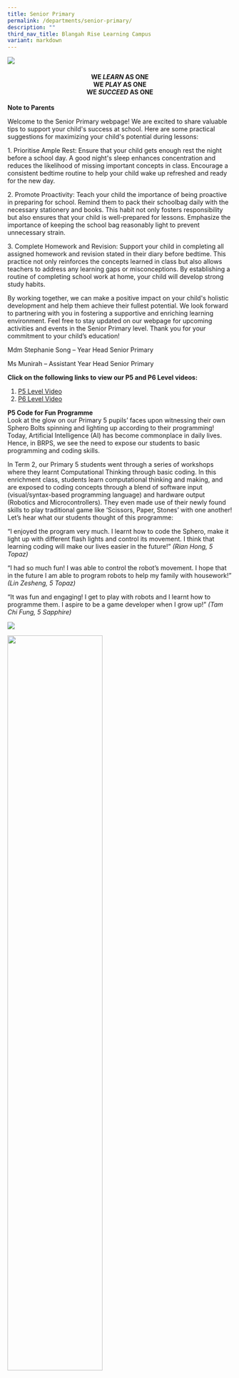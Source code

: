 ```yaml
---
title: Senior Primary
permalink: /departments/senior-primary/
description: ""
third_nav_title: Blangah Rise Learning Campus
variant: markdown
---
```

<img src="/images/SP-Level-photo2020.jpg">

<h4 style="text-align: center;"><strong>WE&nbsp;<em>LEARN</em>&nbsp;AS ONE<br></strong><strong>WE&nbsp;<em>PLAY</em>&nbsp;AS ONE<br></strong><strong>WE&nbsp;<em>SUCCEED</em>&nbsp;AS ONE</strong></h4>
<p><strong>Note to Parents<br></strong>
</p><p>Welcome to the Senior Primary webpage! We are excited to share valuable tips to support your child's success at school. Here are some practical suggestions for maximizing your child's potential during lessons:</p>
<p>1. Prioritise Ample Rest:
Ensure that your child gets enough rest the night before a school day. A good night's sleep enhances concentration and reduces the likelihood of missing important concepts in class. Encourage a consistent bedtime routine to help your child wake up refreshed and ready for the new day.</p>
<p>2.	Promote Proactivity:
Teach your child the importance of being proactive in preparing for school. Remind them to pack their schoolbag daily with the necessary stationery and books. This habit not only fosters responsibility but also ensures that your child is well-prepared for lessons. Emphasize the importance of keeping the school bag reasonably light to prevent unnecessary strain.</p>
<p>3.	Complete Homework and Revision: 
Support your child in completing all assigned homework and revision stated in their diary before bedtime. This practice not only reinforces the concepts learned in class but also allows teachers to address any learning gaps or misconceptions. By establishing a routine of completing school work at home, your child will develop strong study habits.</p>
<p>By working together, we can make a positive impact on your child's holistic development and help them achieve their fullest potential. We look forward to partnering with you in fostering a supportive and enriching learning environment. Feel free to stay updated on our webpage for upcoming activities and events in the Senior Primary level. Thank you for your commitment to your child’s education!</p>

Mdm Stephanie Song – Year Head Senior Primary

Ms Munirah – Assistant Year Head Senior Primary 


<p><strong>Click on the following links to view our P5 and P6 Level videos:</strong></p>
<ol>
<li><a href="https://youtu.be/kMVUIlRurwk?si=Zm6B27Hk4S9oPbT0">P5 Level Video</a></li>
<li><a href="https://youtu.be/XYeY2lS7BAs?si=7VcFMA93zDOVQQVD">P6 Level Video</a></li>
</ol>
<p><strong>P5 Code for Fun Programme<br></strong>Look at the glow on our Primary 5 pupils’ faces upon witnessing their own Sphero Bolts spinning and lighting up according to their programming! Today, Artificial Intelligence (AI) has become commonplace in daily lives. Hence, in BRPS, we see the need to expose our students to basic programming and coding skills.</p>
<p>In Term 2, our Primary 5 students went through a series of workshops where they learnt Computational Thinking through basic coding. In this enrichment class, students learn computational thinking and making, and are exposed to coding concepts through a blend of software input (visual/syntax-based programming language) and hardware output (Robotics and Microcontrollers). They even made use of their newly found skills to play traditional game like ‘Scissors, Paper, Stones’ with one another! Let’s hear what our students thought of this programme:</p>
<p>“I enjoyed the program very much. I learnt how to code the Sphero, make it light up with different flash lights and control its movement. I think that learning coding will make our lives easier in the future!”&nbsp;<em>(Rian Hong, 5 Topaz)</em></p>
<p>“I had so much fun! I was able to control the robot’s movement. I hope that in the future I am able to program robots to help my family with housework!” <em>(Lin Zesheng, 5 Topaz)</em></p>
<p>“It was fun and engaging! I get to play with robots and I learnt how to programme them. I aspire to be a game developer when I grow up!”&nbsp;<em>(Tam Chi Fung, 5 Sapphire)</em></p>
<img src="/images/senior1.png">
<p><img style="width: 65%;" src="/images/2024%20Photos/SP%20Webpage/Photo_7.jpg">
</p><p><strong>TSR Time in Senior Primary<br></strong>Teachers and students start a typical school day right by engaging in fun filled activities as well as meaningful conversations. During TSR time, teachers not only take the opportunity to bond with their students, they also create opportunities for students to build camaraderie amongst themselves. Teachers highlight positive behaviour displayed by pupils and affirmed their actions through a mixture of fun activities and conversations during this time.
‘TSR time is a great way to build meaningful relationships with my students. I am able to strengthen my bond with my class before the lesson and am able to interact freely with them. Most of all, it starts the day on a chirpy and engaging tone that keeps them motivated for the day’, quoted Ms Munirah!
</p>

<p>
<img style="width: 65%;" src="/images/2024%20Photos/SP%20Webpage/Photo_1.jpg">
</p>

<p>
<img style="width: 65%;" src="/images/2024%20Photos/SP%20Webpage/Photo_2.jpg">
</p>

<p>
<img style="width: 65%;" src="/images/2024%20Photos/SP%20Webpage/Photo_3.jpg">
</p>

<p>
<img style="width: 65%;" src="/images/2024%20Photos/SP%20Webpage/Photp_4.jpg">
</p>

<p>
<img style="width: 65%;" src="/images/2024%20Photos/SP%20Webpage/Photo_5.jpg">
</p>

<p>
<img style="width: 65%;" src="/images/2024%20Photos/SP%20Webpage/Photo_6.jpg">
</p>

<p><strong>P6 Motivation Camp<br></strong></p>
<p>Our annual Primary 6 Motivation camp kicked off on 21 March 2023 with the theme, “I Can’t, I Can, I Will”. The camp aimed not only to provide opportunities for the students to build camaraderie among one another, it was also designed to incorporate activities that would help build confidence.</p>
<p>On the first day of the camp, our students worked in their groups and used the concepts they learnt in their Science lessons to build a solar oven made of recycled materials. At the end of the project, they tested out their solar oven and even managed to melt some chocolate that they dipped with marshmallow. “I enjoyed the making of the solar oven! I was able to put my knowledge on Materials into good use in this experiment. The best thing is I was able to melt the chocolate and enjoy the marsh mallow candies at the end of the experiment.” shared Lucas from Primary 6 Sapphire.</p>
<p>On the second day of the camp, our students continued to challenge themselves and worked together to overcome many challenges in five different stations. The theme, “Reach For Your Goal”, put their teamwork skills to a test as they overcame challenges encountered in the five stations located around the school compound. The students relied on their strong bonds with their friends to overcome potential obstacles, even as the tasks provided opportunities for students to solve problems creatively.</p>
<p>It was heartening to see the students demonstrating virtues learnt throughout the camp! These are life skills that they would take them a long way even as they leave our gates.</p>

<p>
<img style="width: 65%;" src="/images/2024%20Photos/SP%20Webpage/Photo_H.jpg">
</p>

<p>
<img style="width: 65%;" src="/images/2024%20Photos/SP%20Webpage/Photo_G.jpg">
</p>
<p>
<img style="width: 65%;" src="/images/2024%20Photos/SP%20Webpage/Photo_F.jpg">
</p>
<p>
<img style="width: 65%;" src="/images/2024%20Photos/SP%20Webpage/Photo_E.jpg">
</p>
<p>
<img style="width: 65%;" src="/images/2024%20Photos/SP%20Webpage/Photo_D.jpg">
</p>
<p>
<img style="width: 65%;" src="/images/2024%20Photos/SP%20Webpage/Photo_A.jpg">
</p>
<p>
<img style="width: 65%;" src="/images/2024%20Photos/SP%20Webpage/Photo_B.jpg">
</p>
<p>
<img style="width: 65%;" src="/images/2024%20Photos/SP%20Webpage/Photo_C.jpg">
</p>


<p><strong>A glimpse into our Primary 5 and 6 classrooms<br></strong>A large amount of the student’s time is spent sitting in a classroom. It is important to make this learning space vibrant and inviting so that learning can take place in a comfortable and safe environment.</p>
<p>Our students and teachers take ownership of the classrooms that they used. They worked together to decorate and put up posters/notices in their classes. Let’s take a peek into the classrooms in the Senior Primary.&nbsp;</p>
<p>
<img style="width: 65%;" src="/images/20220131_090200-2048x1536.jpg">
</p>
<p>
<img style="width: 65%;" src="/images/20220131_094926-1-2048x1536.jpg">
</p>
<p>
<img style="width: 65%;" src="/images/20220131_095223-1937x2048.jpg">
</p>
<p>
<img style="width: 65%;" src="/images/PXL_20220128_003441169MP_-scaled.jpg">
</p>
<p>
<img style="width: 65%;" src="/images/PXL_20220128_003532615MP_-scaled.jpg">
</p>
<p>
<img style="width: 65%;" src="/images/PXL_20220128_040453154MP_-scaled.jpg">
</p>
<p>
<img style="width: 65%;" src="/images/PXL_20220128_040513008MP_-scaled.jpg">
</p>

<p><strong>Inter-House Games </strong></p>
<p>Experience the excitement of our Interhouse games on the final day of the term! Students came together in their respective houses for a thrilling round of floorball. It was heartening to witness the heartwarming sight of students showcasing sportsmanship and enthusiastically cheering each other on throughout the game.</p>

![](/images/2024%20Photos/SP%20Webpage/IHG_1.jpg)

![](/images/2024%20Photos/SP%20Webpage/IHG_2.jpg)

![](/images/2024%20Photos/SP%20Webpage/IHG_3.jpg)

![](/images/2024%20Photos/SP%20Webpage/IHG_4.jpg)

<p><strong>BRPS LOVES SINGAPORE: National Education Show<br></strong>A P5 student’s dream comes true! What could be more satisfying than to celebrate our country’s birthday together with thousands of people wishing our nation HAPPY BIRTHDAY! </p>

![](/images/2024%20Photos/SP%20Webpage/NE_1.jpg)

![](/images/2024%20Photos/SP%20Webpage/NE2.jpg)

![](/images/2024%20Photos/SP%20Webpage/NE3.jpg)

<p><strong>P5 Young Photographers Programme<br></strong>This is a structured 4-day programme that allows students to learn about the different skills needed in photography to take excellent pictures. After going through the theory lessons, our students are given the opportunity to do an outdoor shoot at Marina Barrage!</p>
<img src="/images/senior5.png">